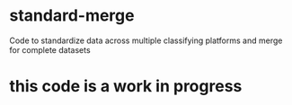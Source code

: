 # standard-merge
Code to standardize data across multiple classifying platforms and merge for complete datasets
# this code is a work in progress
